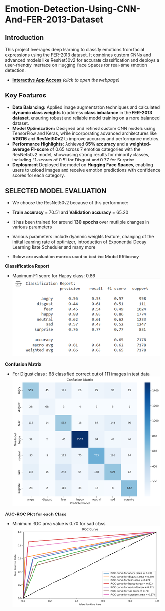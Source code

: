 # Emotion-Detection-Using-CNN-And-FER-2013-Dataset

## Introduction
This project leverages deep learning to classify emotions from facial expressions using the FER-2013 dataset. It combines custom CNNs and advanced models like ResNet50v2 for accurate classification and deploys a user-friendly interface on Hugging Face Spaces for real-time emotion detection.

 - **[Interactive App Access](https://huggingface.co/spaces/nitish-11/emotion-is-detected-here)** *(click to open the webpage)*

## Key Features

- **Data Balancing:** Applied image augmentation techniques and calculated **dynamic class weights** to address **class imbalance** in the **FER-2013 dataset**, ensuring robust and reliable model training on a more balanced dataset.
- **Model Optimization:** Designed and refined custom CNN models using TensorFlow and Keras, while incorporating advanced architectures like **VGG16** and **ResNet50v2** to improve accuracy and performance metrics.
- **Performance Highlights:** Achieved **65% accuracy** and a **weighted-average F1-score** of 0.65 across 7 emotion categories with the ResNet50v2 model, showcasing strong results for minority classes, including F1-scores of 0.51 for Disgust and 0.77 for Surprise.
- **Deployment** Deployed the model on **Hugging Face Spaces**, enabling users to upload images and receive emotion predictions with confidence scores for each category.


## SELECTED MODEL EVALUATION
- We choose the ResNet50v2 because of this performnce:
- **Train accuracy** = 70.51 and **Validation accuracy** = 65.20
- It has been trained for around **130 epochs** over mutliple changes in various parameters
- Various parameters include dyanmic weights feature, changing of the iniital learning rate of optimizer,   introduction of Exponential Decay Learning Rate Scheduler and many more


- Below are evaluation metrics used to test the Model Effiicency

**Classification Report**
- Maximum F1 score for Happy class: 0.86
  <img src="images/classification_report.png" alt="Classification Report" width="600" />

**Confusion Matrix**
- For Digust class : 68 classified correct out of 111 images in test data
  <img src="images/confusion_matrix.png" alt="Confusion Matrix" width="600" />

**AUC-ROC Plot for each Class**
- Minimum ROC area value is 0.70 for sad class 
  <img src="images/auc-roc-curve.png" alt="AUC-ROC Plot for each Class" width="600" /> 



